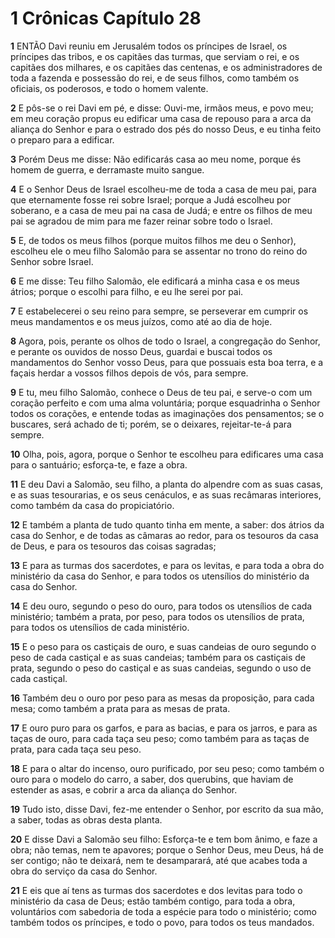 # 1 Crônicas Capítulo 28

**1** 	ENTÃO Davi reuniu em Jerusalém todos os príncipes de Israel, os príncipes das tribos, e os capitães das turmas, que serviam o rei, e os capitães dos milhares, e os capitães das centenas, e os administradores de toda a fazenda e possessão do rei, e de seus filhos, como também os oficiais, os poderosos, e todo o homem valente.

**2** 	E pôs-se o rei Davi em pé, e disse: Ouvi-me, irmãos meus, e povo meu; em meu coração propus eu edificar uma casa de repouso para a arca da aliança do Senhor e para o estrado dos pés do nosso Deus, e eu tinha feito o preparo para a edificar.

**3** 	Porém Deus me disse: Não edificarás casa ao meu nome, porque és homem de guerra, e derramaste muito sangue.

**4** 	E o Senhor Deus de Israel escolheu-me de toda a casa de meu pai, para que eternamente fosse rei sobre Israel; porque a Judá escolheu por soberano, e a casa de meu pai na casa de Judá; e entre os filhos de meu pai se agradou de mim para me fazer reinar sobre todo o Israel.

**5** 	E, de todos os meus filhos (porque muitos filhos me deu o Senhor), escolheu ele o meu filho Salomão para se assentar no trono do reino do Senhor sobre Israel.

**6** 	E me disse: Teu filho Salomão, ele edificará a minha casa e os meus átrios; porque o escolhi para filho, e eu lhe serei por pai.

**7** 	E estabelecerei o seu reino para sempre, se perseverar em cumprir os meus mandamentos e os meus juízos, como até ao dia de hoje.

**8** 	Agora, pois, perante os olhos de todo o Israel, a congregação do Senhor, e perante os ouvidos de nosso Deus, guardai e buscai todos os mandamentos do Senhor vosso Deus, para que possuais esta boa terra, e a façais herdar a vossos filhos depois de vós, para sempre.

**9** 	E tu, meu filho Salomão, conhece o Deus de teu pai, e serve-o com um coração perfeito e com uma alma voluntária; porque esquadrinha o Senhor todos os corações, e entende todas as imaginações dos pensamentos; se o buscares, será achado de ti; porém, se o deixares, rejeitar-te-á para sempre.

**10** 	Olha, pois, agora, porque o Senhor te escolheu para edificares uma casa para o santuário; esforça-te, e faze a obra.

**11** 	E deu Davi a Salomão, seu filho, a planta do alpendre com as suas casas, e as suas tesourarias, e os seus cenáculos, e as suas recâmaras interiores, como também da casa do propiciatório.

**12** 	E também a planta de tudo quanto tinha em mente, a saber: dos átrios da casa do Senhor, e de todas as câmaras ao redor, para os tesouros da casa de Deus, e para os tesouros das coisas sagradas;

**13** 	E para as turmas dos sacerdotes, e para os levitas, e para toda a obra do ministério da casa do Senhor, e para todos os utensílios do ministério da casa do Senhor.

**14** 	E deu ouro, segundo o peso do ouro, para todos os utensílios de cada ministério; também a prata, por peso, para todos os utensílios de prata, para todos os utensílios de cada ministério.

**15** 	E o peso para os castiçais de ouro, e suas candeias de ouro segundo o peso de cada castiçal e as suas candeias; também para os castiçais de prata, segundo o peso do castiçal e as suas candeias, segundo o uso de cada castiçal.

**16** 	Também deu o ouro por peso para as mesas da proposição, para cada mesa; como também a prata para as mesas de prata.

**17** 	E ouro puro para os garfos, e para as bacias, e para os jarros, e para as taças de ouro, para cada taça seu peso; como também para as taças de prata, para cada taça seu peso.

**18** 	E para o altar do incenso, ouro purificado, por seu peso; como também o ouro para o modelo do carro, a saber, dos querubins, que haviam de estender as asas, e cobrir a arca da aliança do Senhor.

**19** 	Tudo isto, disse Davi, fez-me entender o Senhor, por escrito da sua mão, a saber, todas as obras desta planta.

**20** 	E disse Davi a Salomão seu filho: Esforça-te e tem bom ânimo, e faze a obra; não temas, nem te apavores; porque o Senhor Deus, meu Deus, há de ser contigo; não te deixará, nem te desamparará, até que acabes toda a obra do serviço da casa do Senhor.

**21** 	E eis que aí tens as turmas dos sacerdotes e dos levitas para todo o ministério da casa de Deus; estão também contigo, para toda a obra, voluntários com sabedoria de toda a espécie para todo o ministério; como também todos os príncipes, e todo o povo, para todos os teus mandados.


